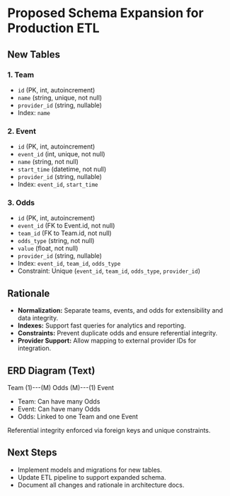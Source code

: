 # Proposed Schema Expansion for Production ETL

## New Tables

### 1. Team

- `id` (PK, int, autoincrement)
- `name` (string, unique, not null)
- `provider_id` (string, nullable)
- Index: `name`

### 2. Event

- `id` (PK, int, autoincrement)
- `event_id` (int, unique, not null)
- `name` (string, not null)
- `start_time` (datetime, not null)
- `provider_id` (string, nullable)
- Index: `event_id`, `start_time`

### 3. Odds

- `id` (PK, int, autoincrement)
- `event_id` (FK to Event.id, not null)
- `team_id` (FK to Team.id, not null)
- `odds_type` (string, not null)
- `value` (float, not null)
- `provider_id` (string, nullable)
- Index: `event_id`, `team_id`, `odds_type`
- Constraint: Unique (`event_id`, `team_id`, `odds_type`, `provider_id`)

## Rationale

- **Normalization:** Separate teams, events, and odds for extensibility and data integrity.
- **Indexes:** Support fast queries for analytics and reporting.
- **Constraints:** Prevent duplicate odds and ensure referential integrity.
- **Provider Support:** Allow mapping to external provider IDs for integration.

## ERD Diagram (Text)

Team (1)---(M) Odds (M)---(1) Event

- Team: Can have many Odds
- Event: Can have many Odds
- Odds: Linked to one Team and one Event

Referential integrity enforced via foreign keys and unique constraints.

## Next Steps

- Implement models and migrations for new tables.
- Update ETL pipeline to support expanded schema.
- Document all changes and rationale in architecture docs.
